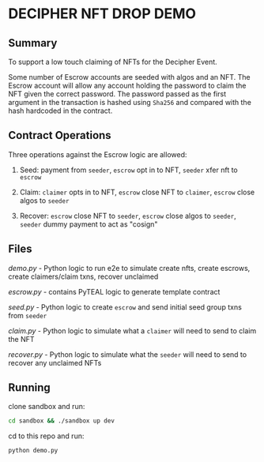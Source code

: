 # DECIPHER NFT DROP DEMO

## Summary

To support a low touch claiming of NFTs for the Decipher Event.

Some number of Escrow accounts are seeded with algos and an NFT. The Escrow account will allow any account holding the password to claim the NFT given the correct password. The password passed as the first argument in the transaction is hashed using `Sha256` and compared with the hash hardcoded in the contract. 

## Contract Operations

Three operations against the Escrow logic are allowed:

1) Seed: payment from `seeder`, `escrow` opt in to NFT, `seeder` xfer nft to `escrow`

2) Claim: `claimer` opts in to NFT, `escrow` close NFT to `claimer`, `escrow` close algos to `seeder`

3) Recover: `escrow` close NFT to `seeder`, `escrow` close algos to `seeder`, `seeder` dummy payment to act as "cosign"

## Files

*demo.py* - Python logic to run e2e to simulate create nfts, create escrows, create claimers/claim txns, recover unclaimed

*escrow.py* - contains PyTEAL logic to generate template contract

*seed.py* - Python logic to create `escrow` and send initial seed group txns from `seeder`

*claim.py* - Python logic to simulate what a `claimer` will need to send to claim the NFT

*recover.py* - Python logic to simulate what the `seeder` will need to send to recover any unclaimed NFTs


## Running

clone sandbox and run:

```sh
cd sandbox && ./sandbox up dev
```

cd to this repo and run:
```sh
python demo.py
```
